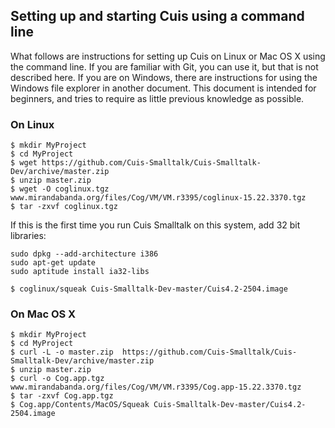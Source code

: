 ## Setting up and starting Cuis using a command line

What follows are instructions for setting up Cuis on Linux or Mac OS X using the command line. If you are familiar with Git, you can use it, but that is not described here. If you are on Windows, there are instructions for using the Windows file explorer in another document. This document is intended for beginners, and tries to require as little previous knowledge as possible.

### On Linux ###
```
$ mkdir MyProject
$ cd MyProject
$ wget https://github.com/Cuis-Smalltalk/Cuis-Smalltalk-Dev/archive/master.zip
$ unzip master.zip
$ wget -O coglinux.tgz www.mirandabanda.org/files/Cog/VM/VM.r3395/coglinux-15.22.3370.tgz
$ tar -zxvf coglinux.tgz
```
If this is the first time you run Cuis Smalltalk on this system, add 32 bit libraries:
```
sudo dpkg --add-architecture i386
sudo apt-get update
sudo aptitude install ia32-libs
```
```
$ coglinux/squeak Cuis-Smalltalk-Dev-master/Cuis4.2-2504.image
```

### On Mac OS X ###
```
$ mkdir MyProject
$ cd MyProject
$ curl -L -o master.zip  https://github.com/Cuis-Smalltalk/Cuis-Smalltalk-Dev/archive/master.zip
$ unzip master.zip
$ curl -o Cog.app.tgz www.mirandabanda.org/files/Cog/VM/VM.r3395/Cog.app-15.22.3370.tgz
$ tar -zxvf Cog.app.tgz
$ Cog.app/Contents/MacOS/Squeak Cuis-Smalltalk-Dev-master/Cuis4.2-2504.image
```